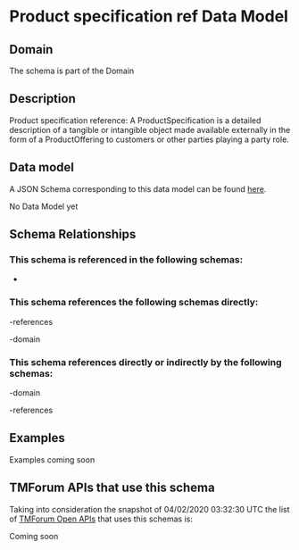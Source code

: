 # Product specification ref Data Model

## Domain

The  schema is part of the  Domain

## Description

Product specification reference: A ProductSpecification is a detailed description of a tangible or intangible object made available externally in the form of a ProductOffering to customers or other parties playing a party role.

## Data model

A JSON Schema corresponding to this data model can be found
[here](https://github.com/tmforum-rand/schemas/blob/candidates/Product/ProductSpecificationRef.schema.json).

No Data Model yet

## Schema Relationships

### This schema is referenced in the following schemas:

-

### This schema references the following schemas directly:

-references

-domain

### This schema references directly or indirectly by the following schemas:

-domain

-references



## Examples

Examples coming soon

## TMForum APIs that use this schema

Taking into consideration the snapshot of 04/02/2020 03:32:30 UTC the list of [TMForum Open APIs](https://www.tmforum.org/open-apis/) that uses this schemas is:

Coming soon
